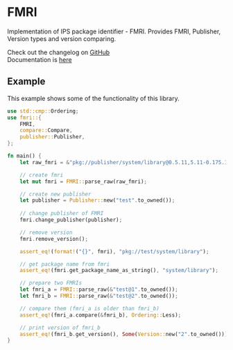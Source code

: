 # FMRI

Implementation of IPS package identifier - FMRI.
Provides FMRI, Publisher, Version types and version comparing.

Check out the changelog on [GitHub](https://github.com/aueam/FMRI/releases)<br>
Documentation is [here](https://docs.rs/fmri/latest/fmri/)

## Example

This example shows some of the functionality of this library.

```rust
use std::cmp::Ordering;
use fmri::{
    FMRI,
    compare::Compare,
    publisher::Publisher,
};

fn main() {
    let raw_fmri = &"pkg://publisher/system/library@0.5.11,5.11-0.175.1.0.0.2.1".to_owned();

    // create fmri
    let mut fmri = FMRI::parse_raw(raw_fmri);

    // create new publisher
    let publisher = Publisher::new("test".to_owned());
    
    // change publisher of FMRI
    fmri.change_publisher(publisher);

    // remove version
    fmri.remove_version();

    assert_eq!(format!("{}", fmri), "pkg://test/system/library");

    // get package name from fmri
    assert_eq!(fmri.get_package_name_as_string(), "system/library");

    // prepare two FMRIs
    let fmri_a = FMRI::parse_raw(&"test@1".to_owned());
    let fmri_b = FMRI::parse_raw(&"test@2".to_owned());

    // compare them (fmri_a is older than fmri_b)
    assert_eq!(fmri_a.compare(&fmri_b), Ordering::Less);

    // print version of fmri_b
    assert_eq!(fmri_b.get_version(), Some(Version::new("2".to_owned())));
}
```
